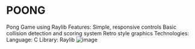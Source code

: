 # POONG
Pong Game using Raylib
Features:
Simple, responsive controls
Basic collision detection and scoring system
Retro style graphics
Technologies:
Language: C
Library: Raylib
![image](https://github.com/user-attachments/assets/5ce072aa-defb-449f-be94-00b07f07823c)

